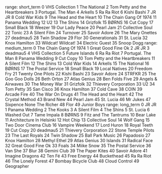 range: short_term
0 VHS Collection
1 The National
2 Tom Petty and the Heartbreakers
3 Portugal. The Man
4 Arkells
5 Ra Ra Riot
6 Kishi Bashi
7 JR JR
8 Cold War Kids
9 The Head and the Heart
10 The Chain Gang Of 1974
11 Panama Wedding
12 U2
13 The Shins
14 Grizfolk
15 BØRNS
16 Cut Copy
17 Small Black
18 Weezer
19 Our Lady Peace
20 Pearl Jam
21 Collective Soul
22 Tonic
23 A Silent Film
24 Turnover
25 Savoir Adore
26 The Mary Onettes
27 deadmau5
28 Twin Shadow
29 Flor
30 Generationals
31 St. Lucia
32 Knox Hamilton
33 Wildcat! Wildcat!
34 Electric Guest
35 Snoop Dogg
range: medium_term
0 The Chain Gang Of 1974
1 Great Good Fine Ok
2 JR JR
3 deadmau5
4 VHS Collection
5 Future Islands
6 Ra Ra Riot
7 Portugal. The Man
8 Panama Wedding
9 Cut Copy
10 Tom Petty and the Heartbreakers
11 A Silent Film
12 The Shins
13 Cold War Kids
14 Arkells
15 The National
16 BØRNS
17 The Postal Service
18 Small Black
19 Local Natives
20 Freedom Fry
21 Twenty One Pilots
22 Kishi Bashi
23 Savoir Adore
24 STRFKR
25 The Goo Goo Dolls
26 Beth Orton
27 Atlas Genius
28 Ben Folds Five
29 Angels & Airwaves
30 The Money War
31 Grizfolk
32 Thievery Corporation
33 U2
34 Tom Petty
35 San Cisco
36 Knox Hamilton
37 Cold Cave
38 COIN
39 Arcade Fire
40 The War On Drugs
41 The Head and the Heart
42 The Crystal Method
43 Brand New
44 Pearl Jam
45 St. Lucia
46 Mr Jukes
47 Sixpence None The Richer
48 Flor
49 Junior Boys
range: long_term
0 JR JR
1 Panama Wedding
2 The Kooks
3 A Silent Film
4 The Shins
5 St. Lucia
6 Washed Out
7 Tame Impala
8 BØRNS
9 Fitz and The Tantrums
10 Bear Lake
11 Architecture In Helsinki
12 Hot Chip
13 Collective Soul
14 Wolf Gang
15 Two Door Cinema Club
16 Vampire Weekend
17 Lord Huron
18 Royal Teeth
19 Cut Copy
20 deadmau5
21 Thievery Corporation
22 Stone Temple Pilots
23 The Last Royals
24 Twin Shadow
25 Ball Park Music
26 Papadosio
27 Knox Hamilton
28 Methyl Ethel
29 Atlas Genius
30 Islands
31 Radical Face
32 Great Good Fine Ok
33 Foals
34 Miike Snow
35 The Postal Service
36 Van She
37 Blur
38 Gemini Club
39 The Paper Kites
40 Savoir Adore
41 Imagine Dragons
42 Ten Fé
43 Free Energy
44 Buckethead
45 Ra Ra Riot
46 The Lonely Forest
47 Bombay Bicycle Club
48 Cloud Control
49 Geographer
